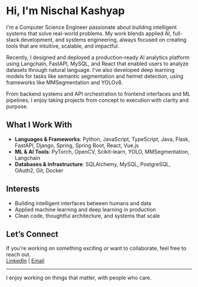 # Hi, I'm Nischal Kashyap

I'm a Computer Science Engineer passionate about building intelligent systems that solve real-world problems. My work blends applied AI, full-stack development, and systems engineering, always focused on creating tools that are intuitive, scalable, and impactful.

Recently, I designed and deployed a production-ready AI analytics platform using Langchain, FastAPI, MySQL, and React that enabled users to analyze datasets through natural language. I’ve also developed deep learning models for tasks like semantic segmentation and helmet detection, using frameworks like MMSegmentation and YOLOv8.

From backend systems and API orchestration to frontend interfaces and ML pipelines, I enjoy taking projects from concept to execution with clarity and purpose.

## What I Work With

- **Languages & Frameworks**: Python, JavaScript, TypeScript, Java, Flask, FastAPI, Django, Spring, Spring Boot, React, Vue.js
- **ML & AI Tools**: PyTorch, OpenCV, Scikit-learn, YOLO, MMSegmentation, Langchain  
- **Databases & Infrastructure**: SQLAlchemy, MySQL, PostgreSQL, OAuth2, Git, Docker

## Interests

- Building intelligent interfaces between humans and data  
- Applied machine learning and deep learning in production  
- Clean code, thoughtful architecture, and systems that scale

## Let’s Connect

If you're working on something exciting or want to collaborate, feel free to reach out.  
[LinkedIn](https://www.linkedin.com/in/nischalkashyap56) | [Email](mailto:nischalkashyap56@gmail.com)

---

I enjoy working on things that matter, with people who care.


<!--
**nischalkashyap56/nischalkashyap56** is a ✨ _special_ ✨ repository because its `README.md` (this file) appears on your GitHub profile.

Here are some ideas to get you started:

- 🔭 I’m currently working on ...
- 🌱 I’m currently learning ...
- 👯 I’m looking to collaborate on ...
- 🤔 I’m looking for help with ...
- 💬 Ask me about ...
- 📫 How to reach me: ...
- 😄 Pronouns: ...
- ⚡ Fun fact: ...
-->

